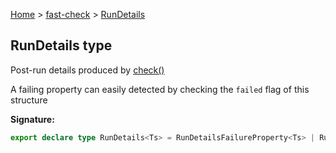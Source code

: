 [Home](/) &gt; [fast-check](../fast-check.md) &gt; [RunDetails](RunDetails.md)

## RunDetails type

Post-run details produced by [check()](check_1.md)

A failing property can easily detected by checking the `failed` flag of this structure

<b>Signature:</b>

```typescript
export declare type RunDetails<Ts> = RunDetailsFailureProperty<Ts> | RunDetailsFailureTooManySkips<Ts> | RunDetailsFailureInterrupted<Ts> | RunDetailsSuccess<Ts>;
```
